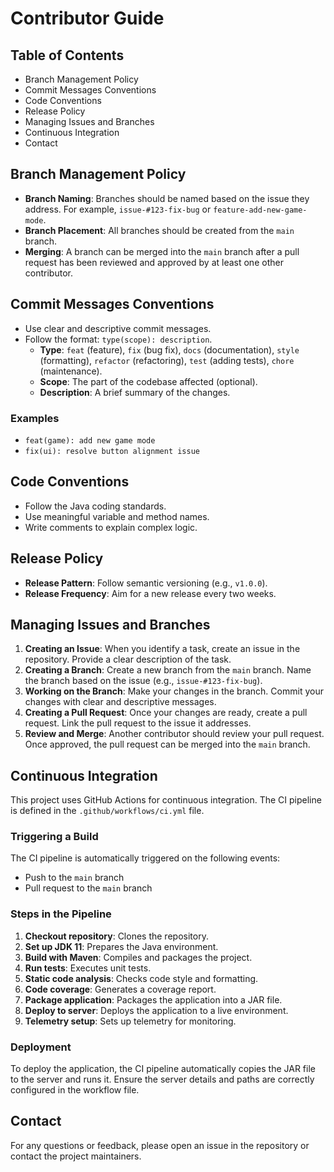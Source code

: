 # Contributor Guide

## Table of Contents
- Branch Management Policy
- Commit Messages Conventions
- Code Conventions
- Release Policy
- Managing Issues and Branches
- Continuous Integration
- Contact

## Branch Management Policy
- **Branch Naming**: Branches should be named based on the issue they address. For example, `issue-#123-fix-bug` or `feature-add-new-game-mode`.
- **Branch Placement**: All branches should be created from the `main` branch.
- **Merging**: A branch can be merged into the `main` branch after a pull request has been reviewed and approved by at least one other contributor.

## Commit Messages Conventions
- Use clear and descriptive commit messages.
- Follow the format: `type(scope): description`.
    - **Type**: `feat` (feature), `fix` (bug fix), `docs` (documentation), `style` (formatting), `refactor` (refactoring), `test` (adding tests), `chore` (maintenance).
    - **Scope**: The part of the codebase affected (optional).
    - **Description**: A brief summary of the changes.

### Examples
- `feat(game): add new game mode`
- `fix(ui): resolve button alignment issue`

## Code Conventions
- Follow the Java coding standards.
- Use meaningful variable and method names.
- Write comments to explain complex logic.

## Release Policy
- **Release Pattern**: Follow semantic versioning (e.g., `v1.0.0`).
- **Release Frequency**: Aim for a new release every two weeks.

## Managing Issues and Branches
1. **Creating an Issue**: When you identify a task, create an issue in the repository. Provide a clear description of the task.
2. **Creating a Branch**: Create a new branch from the `main` branch. Name the branch based on the issue (e.g., `issue-#123-fix-bug`).
3. **Working on the Branch**: Make your changes in the branch. Commit your changes with clear and descriptive messages.
4. **Creating a Pull Request**: Once your changes are ready, create a pull request. Link the pull request to the issue it addresses.
5. **Review and Merge**: Another contributor should review your pull request. Once approved, the pull request can be merged into the `main` branch.


## Continuous Integration

This project uses GitHub Actions for continuous integration. 
The CI pipeline is defined in the `.github/workflows/ci.yml` file.

### Triggering a Build

The CI pipeline is automatically triggered on the following events:
- Push to the `main` branch
- Pull request to the `main` branch

### Steps in the Pipeline

1. **Checkout repository**: Clones the repository.
2. **Set up JDK 11**: Prepares the Java environment.
3. **Build with Maven**: Compiles and packages the project.
4. **Run tests**: Executes unit tests.
5. **Static code analysis**: Checks code style and formatting.
6. **Code coverage**: Generates a coverage report.
7. **Package application**: Packages the application into a JAR file.
8. **Deploy to server**: Deploys the application to a live environment.
9. **Telemetry setup**: Sets up telemetry for monitoring.

### Deployment

To deploy the application, the CI pipeline automatically copies the JAR file to the server and runs it. Ensure the server details and paths are correctly configured in the workflow file.

## Contact
For any questions or feedback, please open an issue in the repository or contact the project maintainers.